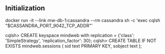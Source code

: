 ## Initialization

docker run -it --link mw-db-1:cassandra --rm cassandra sh -c 'exec cqlsh "$CASSANDRA_PORT_9042_TCP_ADDR"'

cqlsh> CREATE keyspace mindweb with replication = {'class': 'SimpleStrategy', 'replication_factor': 30};
cqlsh> CREATE TABLE IF NOT EXISTS mindweb.sessions (
          sid text PRIMARY KEY,
          sobject text
       );

